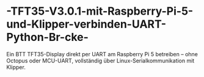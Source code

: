 # -TFT35-V3.0.1-mit-Raspberry-Pi-5-und-Klipper-verbinden-UART-Python-Br-cke-
Ein BTT TFT35-Display direkt per UART am Raspberry Pi 5 betreiben – ohne Octopus oder MCU-UART, vollständig über Linux-Serialkommunikation mit Klipper.
